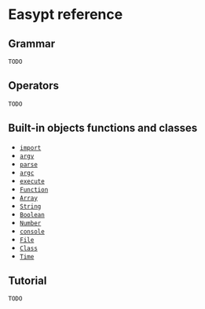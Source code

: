 # Easypt reference
## Grammar

`TODO`

## Operators

`TODO`

## Built-in objects functions and classes

- [`import`](import.md)
- [`argv`](argv.md)
- [`parse`](parse.md)
- [`argc`](argc.md)
- [`execute`](execute.md)
- [`Function`](Function.md)
- [`Array`](Array.md)
- [`String`](String.md)
- [`Boolean`](Boolean.md)
- [`Number`](Number.md)
- [`console`](console.md)
- [`File`](File.md)
- [`Class`](Class.md)
- [`Time`](Time.md)


## Tutorial

`TODO`

